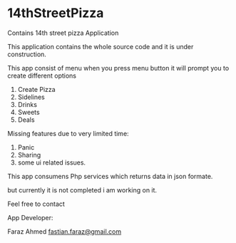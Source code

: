 14thStreetPizza
===============

Contains 14th street pizza Application

This application contains the whole source code and it is under construction.

This app consist of menu when you press menu button it will prompt you to create different options 

1. Create Pizza 
2. Sidelines
3. Drinks
4. Sweets
5. Deals


Missing features due to very limited time:
1. Panic 
2. Sharing 
3. some ui related issues.

This app consumens Php services which returns data in json formate.


but currently it is not completed i am working on it.


Feel free to contact 

App Developer:

Faraz Ahmed 
fastian.faraz@gmail.com
